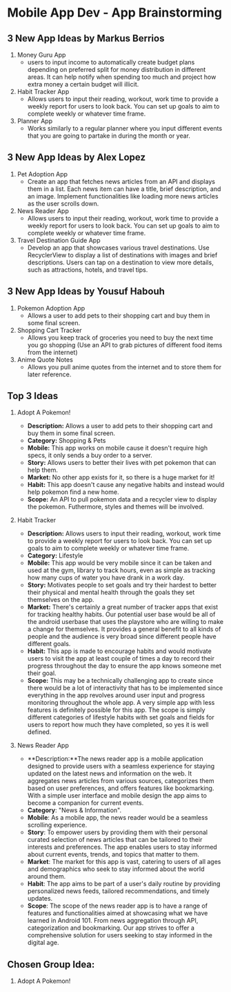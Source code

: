 Mobile App Dev - App Brainstorming
===

## 3 New App Ideas by Markus Berrios
1. Money Guru App
    - users to input income to automatically create budget plans depending on preferred split for money distribution in different areas. It can help notify when spending too much and project how extra money a certain budget will illicit.
3. Habit Tracker App
    - Allows users to input their reading, workout, work time to provide a weekly report for users to look back. You can set up goals to aim to complete weekly or whatever time frame. 
5. Planner App
    - Works similarly to a regular planner where you input different events that you are going to partake in during the month or year.

## 3 New App Ideas by Alex Lopez
1. Pet Adoption App
    - Create an app that fetches news articles from an API and displays them in a list. Each news item can have a title, brief description, and an image. Implement functionalities like loading more news articles as the user scrolls down.
2. News Reader App
    - Allows users to input their reading, workout, work time to provide a weekly report for users to look back. You can set up goals to aim to complete weekly or whatever time frame. 
3. Travel Destination Guide App
    - Develop an app that showcases various travel destinations. Use RecyclerView to display a list of destinations with images and brief descriptions. Users can tap on a destination to view more details, such as attractions, hotels, and travel tips.

## 3 New App Ideas by Yousuf Habouh
1. Pokemon Adoption App
    - Allows a user to add pets to their shopping cart and buy them in some final screen.
2. Shopping Cart Tracker
    - Allows you keep track of groceries you need to buy the next time you go shopping (Use an API to grab pictures of different food items from the internet)
3. Anime Quote Notes
    - Allows you pull anime quotes from the internet and to store them for later reference.


## Top 3 Ideas
1. Adopt A Pokemon!
   - **Description:** Allows a user to add pets to their shopping cart and buy them in some final screen.
   - **Category:** Shopping & Pets
   - **Mobile:** This app works on mobile cause it doesn't require high specs, it only sends a buy order to a server.
   - **Story:** Allows users to better their lives with pet pokemon that can help them.
   - **Market:** No other app exists for it, so there is a huge market for it!
   - **Habit:** This app doesn't cause any negative habits and instead would help pokemon find a new home.
   - **Scope:** An API to pull pokemon data and a recycler view to display the pokemon. Futhermore, styles and themes will be involved.

2. Habit Tracker
   - **Description:** Allows users to input their reading, workout, work time to provide a weekly report for users to look back. You can set up goals to aim to complete weekly or whatever time frame. 
   - **Category:** Lifestyle
   - **Mobile:** This app would be very mobile since it can be taken and used at the gym, library to track hours, even as simple as tracking how many cups of water you have drank in a work day.
   - **Story:** Motivates people to set goals and try their hardest to better their physical and mental health through the goals they set themselves on the app.
   - **Market:** There's certainly a great number of tracker apps that exist for tracking healthy habits. Our potential user base would be all of the android userbase that uses the playstore who are willing to make a change for themselves. It provides a general benefit to all kinds of people and the audience is very broad since different people have different goals.
   - **Habit:** This app is made to encourage habits and would motivate users to visit the app at least couple of times a day to record their progress throughout the day to ensure the app knows someone met their goal.
   - **Scope:** This may be a technically challenging app to create since there would be a lot of interactivity that has to be implemented since everything in the app revolves around user input and progress monitoring throughout the whole app. A very simple app with less features is definitely possible for this app. The scope is simply different categories of lifestyle habits with set goals and fields for users to report how much they have completed, so yes it is well defined.

3. News Reader App
    - **Description:**The news reader app is a mobile application designed to provide users with a seamless experience for staying updated on the latest news and information on the web. It aggregates news articles from various sources, categorizes them based on user preferences, and offers features like bookmarking. With a simple user interface and mobile design the app aims to become a companion for current events.
    - **Category**: "News & Information".
    - **Mobile**: As a mobile app, the news reader would be a seamless scrolling experience. 
    - **Story**: To empower users by providing them with their personal curated selection of news articles that can be tailored to their interests and preferences. The app enables users to stay informed about current events, trends, and topics that matter to them.
    - **Market**: The market for this app is vast, catering to users of all ages and demographics who seek to stay informed about the world around them.
    - **Habit**: The app aims to be part of a user's daily routine by providing personalized news feeds, tailored recommendations, and timely updates.
    - **Scope**: The scope of the news reader app is to have a range of features and functionalities aimed at showcasing what we have learned in Android 101. From news aggregation through API, categorization and bookmarking. Our app strives to offer a comprehensive solution for users seeking to stay informed in the digital age.


## Chosen Group Idea:

1. Adopt A Pokemon!
